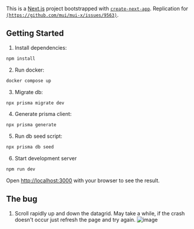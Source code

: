 This is a [Next.js](https://nextjs.org/) project bootstrapped with [`create-next-app`](https://github.com/vercel/next.js/tree/canary/packages/create-next-app).
Replication for [`(https://github.com/mui/mui-x/issues/9563)`](https://github.com/mui/mui-x/issues/956).
## Getting Started

1. Install dependencies:

```bash
npm install
```

2. Run docker:

```bash
docker compose up
```

3. Migrate db:

```bash
npx prisma migrate dev
```

4. Generate prisma client:

```bash
npx prisma generate
```

5. Run db seed script:

```bash
npx prisma db seed
```

6. Start development server

```bash
npm run dev
```

Open [http://localhost:3000](http://localhost:3000) with your browser to see the result.

## The bug

1. Scroll rapidly up and down the datagrid. May take a while, if the crash doesn't occur just refresh the page and try again.
![image](https://github.com/martenjurgens/mui-lazy-load-bug/assets/55079581/8cd26edd-5ec3-42a8-957e-5aa5e9518039)




